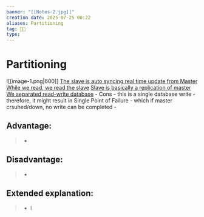 ```yaml
---
banner: "[[Notes-2.jpg]]"
creation date: 2025-07-25 00:22
aliases: Partitioning
tag: 👨‍💻
type:
---
```

# Partitioning
![[image-1.png|600]]
<u>The slave is auto syncing real time update from Master</u>
<u>While we read, we read the slave</u>
<u>Slave is basically a replication of master</u>
<u>We separated read-write database</u>
	  - Cons
		- this is a single database write
		- therefore, it might result in Single Point of Failure
		- which if master crsuhed/down, no write can be completed 
		- 
## Advantage:
> - 

## Disadvantage:
> - 

## Extended explanation:
> - l


